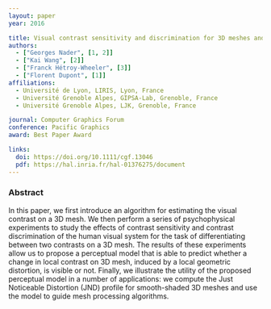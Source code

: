 ```yaml
---
layout: paper
year: 2016

title: Visual contrast sensitivity and discrimination for 3D meshes and their applications
authors:
  - ["Georges Nader", [1, 2]]
  - ["Kai Wang", [2]]
  - ["Franck Hétroy-Wheeler", [3]]
  - ["Florent Dupont", [1]]
affiliations:
  - Université de Lyon, LIRIS, Lyon, France
  - Université Grenoble Alpes, GIPSA-Lab, Grenoble, France
  - Université Grenoble Alpes, LJK, Grenoble, France

journal: Computer Graphics Forum
conference: Pacific Graphics
award: Best Paper Award

links:
  doi: https://doi.org/10.1111/cgf.13046
  pdf: https://hal.inria.fr/hal-01376275/document
---
```


### Abstract

In this paper, we first introduce an algorithm for estimating the visual contrast on a 3D mesh. We then perform a series of psychophysical experiments to study the effects of contrast sensitivity and contrast discrimination of the human visual system for the task of differentiating between two contrasts on a 3D mesh. The results of these experiments allow us to propose a perceptual model that is able to predict whether a change in local contrast on 3D mesh, induced by a local geometric distortion, is visible or not. Finally, we illustrate the utility of the proposed perceptual model in a number of applications: we compute the Just Noticeable Distortion (JND) profile for smooth-shaded 3D meshes and use the model to guide mesh processing algorithms.
